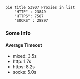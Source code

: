 
```mermaid
pie title 53907 Proxies in list
    "HTTP" : 23849
    "HTTPS": 7587
    "SOCKS" : 28897
```

### Some Info
#### Average Timeout

- mixed: 3.5s
- http: 1.7s
- https: 8.2s
- socks: 5.0s